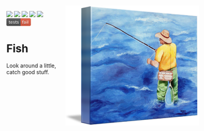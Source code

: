 <img align=right width=350 src="/docs/Fly-Fishing_art.png">

<img
src="https://img.shields.io/badge/license-BSD2-ff69b4"> <a 
href="https://zenodo.org/badge/latestdoi/631627449"><img
src="https://zenodo.org/badge/631627449.svg"></a> <img
src="https://img.shields.io/badge/purpose-se--ai-blueviolet"> <img
src="https://img.shields.io/badge/platform-osx,linux-pink">  <img
src="https://img.shields.io/badge/language-python3.11-yellow"> <img
src="docs/results.png"> 


# Fish

Look around a little, catch good stuff.
